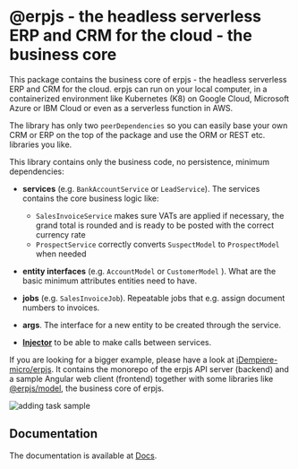 # @erpjs  - the headless serverless ERP and CRM for the cloud - the business core

This package contains the business core of erpjs  - the headless serverless ERP and CRM for the cloud.
erpjs can run on your local computer, in a containerized environment like Kubernetes (K8) 
on Google Cloud, Microsoft Azure or IBM Cloud or even as a serverless function in AWS. 

The library has only two `peerDependencies` so you can easily base your own CRM or 
ERP on the top of the package and use the ORM or REST etc. libraries you like.

This library contains only the business code, no persistence, minimum dependencies:
 
- **services** (e.g. `BankAccountService` or `LeadService`). The services contains the core business logic like: 
    
    - `SalesInvoiceService` makes sure VATs are applied if necessary, the grand total is rounded and is ready 
    to be posted with the correct currency rate
    -  `ProspectService` correctly converts `SuspectModel` to `ProspectModel` when needed
- **entity interfaces** (e.g. `AccountModel` or `CustomerModel` ). What are the basic minimum attributes entities need to have.
- **jobs** (e.g. `SalesInvoiceJob`). Repeatable jobs that e.g. assign document numbers to invoices.
- **args**. The interface for a new entity to be created through the service.
- **[Injector](https://htmlpreview.github.io/?https://raw.githubusercontent.com/iDempiere-micro/erpjs/master/docs/interfaces/injector.html)** to be able to make calls between services. 

If you are looking for a bigger example, please have a look at [iDempiere-micro/erpjs](https://github.com/iDempiere-micro/erpjs).
It contains the monorepo of the erpjs API server (backend) and a sample Angular web client (frontend) together with some
libraries like [@erpjs/model](https://www.npmjs.com/package/@erpjs/model), the business core of erpjs.
   

![adding task sample](https://user-images.githubusercontent.com/436605/69057342-93ddee00-0a09-11ea-9b81-9531ab71bcca.gif)

## Documentation
The documentation is available at [Docs](http://htmlpreview.github.io/?https://github.com/iDempiere-micro/erpjs/blob/master/docs/index.html).

